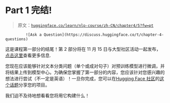 # Part 1 完结!

> 原文：[`huggingface.co/learn/nlp-course/zh-CN/chapter4/5?fw=pt`](https://huggingface.co/learn/nlp-course/zh-CN/chapter4/5?fw=pt)

             ![Ask a Question](https://discuss.huggingface.co/t/chapter-4-questions)

这是课程第一部分的结尾！第 2 部分将在 11 月 15 日与大型社区活动一起发布，[点击这里](https://huggingface.co/blog/course-launch-event)查看更多信息.

您现在应该能够针对文本分类问题（单个或成对句子）对预训练模型进行微调，并将结果上传到模型中心。为确保您掌握了第一部分的内容，您应该针对您感兴趣的想法进行尝试（不一定是英语）！一旦你完成，您可以在[Hugging Face 社区](https://discuss.huggingface.co/)的[这个话题](https://discuss.huggingface.co/t/share-your-projects/6803)分享您的项目。

我们迫不及待地想看看您将用它构建什么！
